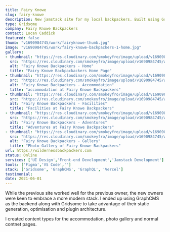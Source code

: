 ```yaml
---
title: Fairy Knowe
slug: fairy-knowe
description: New jamstack site for my local backpackers. Built using Gridsome & GraphCMS.
type: Gridsome
company: Fairy Knowe Backpackers
contact: Locan Caddick
featured: false
thumb: "v1690984745/work/fairyknowe-thumb.jpg"
image: "v1690984745/work/fairy-knowe-backpackers-1-home.jpg"
gallery:
- thumbnail: "https://res.cloudinary.com/smokeyfro/image/upload/v1690984745/work/fairy-knowe-backpackers-1-home-thumb.jpg"
  src: "https://res.cloudinary.com/smokeyfro/image/upload/v1690984745/work/fairy-knowe-backpackers-1-home.jpg"
  alt: "Fairy Knowe Backpackers - Home"
  title: "Fairy Knowe Backpackackers Home Page"
- thumbnail: "https://res.cloudinary.com/smokeyfro/image/upload/v1690984745/work/fairy-knowe-backpackers-2-accommodation.jpg"
  src: "https://res.cloudinary.com/smokeyfro/image/upload/v1690984745/work/fairy-knowe-backpackers-2-accommodation.jpg"
  alt: "Fairy Knowe Backpackers - Accommodation"
  title: "accommodation at Fairy Knowe Backpackers"
- thumbnail: "https://res.cloudinary.com/smokeyfro/image/upload/v1690984745/work/fairy-knowe-backpackers-3-facilities-thumb.jpg"
  src: "https://res.cloudinary.com/smokeyfro/image/upload/v1690984745/work/fairy-knowe-backpackers-3-facilities.jpg"
  alt: "Fairy Knowe Backpackers - Facilities"
  title: "Facilities at Fairy Knowe Backpackers"
- thumbnail: "https://res.cloudinary.com/smokeyfro/image/upload/v1690984745/work/fairy-knowe-backpackers-4-adventures-thumb.jpg"
  src: "https://res.cloudinary.com/smokeyfro/image/upload/v1690984745/work/fairy-knowe-backpackers-4-adventures.jpg"
  alt: "Fairy Knowe Backpackers - Adventures"
  title: "Adventures at Fairy Knowe Backpackers"
- thumbnail: "https://res.cloudinary.com/smokeyfro/image/upload/v1690984745/work/fairy-knowe-backpackers-5-gallery-thumb.jpg"
  src: "https://res.cloudinary.com/smokeyfro/image/upload/v1690984745/work/fairy-knowe-backpackers-5-gallery.jpg"
  alt: "Fairy Knowe Backpackers - Gallery"
  title: "Photo Gallery of Fairy Knowe Backpackers"
url: https://wildernessbackpackers.com
status: Online
services: ['UI Design','Front-end Development','Jamstack Development']
tools: ['Figma','VS Code','']
stack: ['Gridsome', 'GraphCMS', 'GraphQL', 'Vercel']
testimonial: 
date: 2021-06-01
---
```

While the previous site worked well for the previous owner, the new owners were keen to embrace a more modern stack. I ended up using GraphCMS as the backend along with Gridsome to take advantage of their static generation, optimisation and plugin architecture.

I created content types for the accommodation, photo gallery and normal contnet pages.
